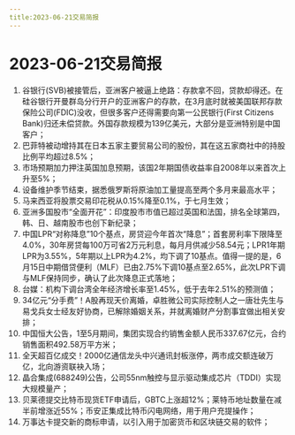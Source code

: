 ```yaml
---
title:2023-06-21交易简报
---
```

# 2023-06-21交易简报
1. 谷银行(SVB)被接管后，亚洲客户被逼上绝路：存款拿不回，贷款却得还。在硅谷银行开曼群岛分行开户的亚洲客户的存款，在3月底时就被美国联邦存款保险公司(FDIC)没收，但很多客户还得需要向第一公民银行(First Citizens Bank)归还未偿贷款。外国存款规模为139亿美元，大部分是亚洲特别是中国客户；
2. 巴菲特被动增持其在日本五家主要贸易公司的股份，其在这五家商社中的持股比例平均超过8.5%；
3. 市场预期加力押注英国加息预期，该国2年期国债收益率自2008年以来首次上升至5%；
4. 设备维护季节结束，据悉俄罗斯将原油加工量提高至两个多月来最高水平；
5. 马来西亚将股票交易印花税从0.15%降至0.1%，于七月生效；
6. 亚洲多国股市“全面开花”：印度股市市值已超过英国和法国，排名全球第四，韩、日、越南股市也创下新纪录；
7. 中国LPR“对称降息”10个基点，房贷迎今年首次“降息”；首套房利率下限降至4.0%，30年房贷每100万可省2万元利息，每月月供减少58.54元；LPR1年期LPR为3.55%，5年期以上LPR为4.2%，均下调了10基点。值得一提的是，6月15日中期借贷便利（MLF）已由2.75%下调10基点至2.65%，此次LPR下调与MLF保持同步，确认了此次降息正式落地；
8. 台媒：机构下调台湾全年经济增长率至1.45%，低于去年2.51%的预测值；
9. 34亿元“分手费”！A股再现天价离婚，卓胜微公司实际控制人之一唐壮先生与易戈兵女士经友好协商，已解除婚姻关系，并就离婚财产分割事宜做出相关安排；
10. 中国恒大公告，1至5月期间，集团实现合约销售金额人民币337.67亿元，合约销售面积492.58万平方米；
11. 全天超百亿成交！2000亿通信龙头中兴通讯封板涨停，两市成交额连破万亿，北向游资联袂入场；
12. 晶合集成(688249)公告，公司55nm触控与显示驱动集成芯片（TDDI）实现大规模量产；
13. 贝莱德提交比特币现货ETF申请后，GBTC上涨超12%；莱特币地址数量在减半前增涨近55%；币安正集成比特币闪电网络，用于用户充提操作；
14. 万事达卡提交新的商标申请，以引入用于加密货币和区块链交易的软件；